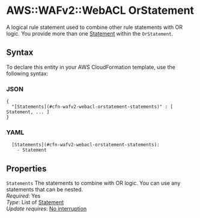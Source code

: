 # AWS::WAFv2::WebACL OrStatement<a name="aws-properties-wafv2-webacl-orstatement"></a>

A logical rule statement used to combine other rule statements with OR logic\. You provide more than one [Statement](https://docs.aws.amazon.com/AWSCloudFormation/latest/UserGuide/aws-properties-wafv2-webacl-notstatement.html#cfn-wafv2-webacl-notstatement-statement) within the `OrStatement`\.

## Syntax<a name="aws-properties-wafv2-webacl-orstatement-syntax"></a>

To declare this entity in your AWS CloudFormation template, use the following syntax:

### JSON<a name="aws-properties-wafv2-webacl-orstatement-syntax.json"></a>

```
{
  "[Statements](#cfn-wafv2-webacl-orstatement-statements)" : [ Statement, ... ]
}
```

### YAML<a name="aws-properties-wafv2-webacl-orstatement-syntax.yaml"></a>

```
  [Statements](#cfn-wafv2-webacl-orstatement-statements):
    - Statement
```

## Properties<a name="aws-properties-wafv2-webacl-orstatement-properties"></a>

`Statements` <a name="cfn-wafv2-webacl-orstatement-statements"></a>
The statements to combine with OR logic\. You can use any statements that can be nested\.  
_Required_: Yes  
_Type_: List of [Statement](aws-properties-wafv2-webacl-statement.md)  
_Update requires_: [No interruption](https://docs.aws.amazon.com/AWSCloudFormation/latest/UserGuide/using-cfn-updating-stacks-update-behaviors.html#update-no-interrupt)
